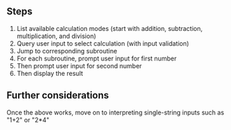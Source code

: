 <h2>Steps</h2>

1. List available calculation modes (start with addition, subtraction, multiplication, and division)
2. Query user input to select calculation (with input validation)
3. Jump to corresponding subroutine
4. For each subroutine, prompt user input for first number
5. Then prompt user input for second number
6. Then display the result

<h2>Further considerations</h2>

Once the above works, move on to interpreting single-string inputs such as "1+2" or "2*4"
